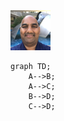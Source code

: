<picture>
 <source media="(prefers-color-scheme: dark)" srcset="mypic.png">
 <source media="(prefers-color-scheme: light)" srcset="mypic.png">
 <img alt="mypic" src="mypic.png">
</picture>

```mermaid
graph TD;
    A-->B;
    A-->C;
    B-->D;
    C-->D;
```